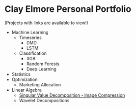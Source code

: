 # Clay Elmore Personal Portfolio

(Projects with links are available to view!)

* Machine Learning
  * Timeseries
    * DMD
    * LSTM
  * Classification
    * XGB
    * Random Forests
    * Deep Learning
* Statistics
* Optimization
  * Marketing Allocation
* Linear Algebra
  * [Singular Value Decomposition - Image Compression](https://github.com/celmore25/portfolio/blob/master/Notebooks/linear_algebra/SVD_Image_Compression.ipynb)
  * Wavelet Decompositions